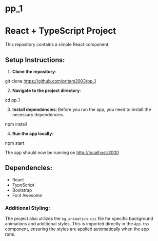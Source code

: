 # pp_1
# React + TypeScript Project

This repository contains a simple React component.

## Setup Instructions:

1. **Clone the repository**:

git clone https://github.com/pritam2003/pp_1

2. **Navigate to the project directory**:

cd pp_1

3. **Install dependencies**:
Before you run the app, you need to install the necessary dependencies.

npm install

4. **Run the app locally**:

npm start

The app should now be running on [http://localhost:3000](http://localhost:3000)

## Dependencies:

- React
- TypeScript
- Bootstrap
- Font Awesome

### Additional Styling:

The project also utilizes the `bg_animation.css` file for specific background animations and additional styles. This is imported directly in the `App.tsx` component, ensuring the styles are applied automatically when the app runs.




